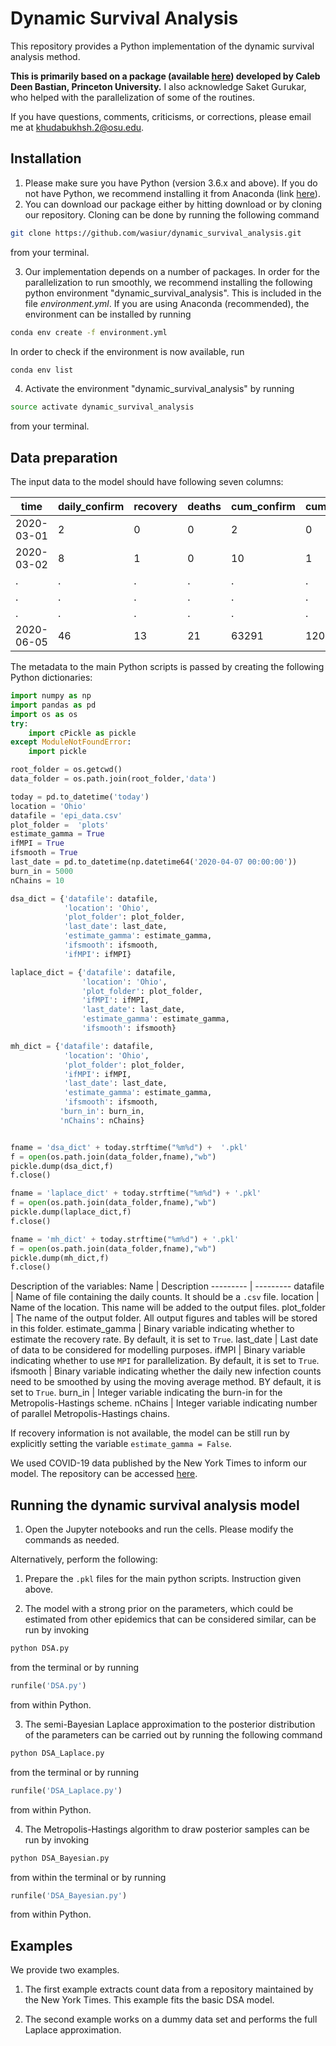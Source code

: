 # Dynamic Survival Analysis

This repository provides a Python implementation of the dynamic survival analysis method.

**This is primarily based on a package (available [here](https://github.com/calebbastian/epidemic)) developed by Caleb Deen Bastian, Princeton University.** I also acknowledge Saket Gurukar, who helped with the parallelization of some of the routines.

If you have questions, comments, criticisms, or corrections, please email me at [khudabukhsh.2@osu.edu](mailto:khudabukhsh.2@osu.edu).

## Installation
1. Please make sure you have Python (version 3.6.x and above). If you do not have Python, we recommend installing it from Anaconda (link [here](https://www.anaconda.com/distribution/)).
2. You can download our package either by hitting download or by cloning our repository. Cloning can be done by running the following command
```bash
git clone https://github.com/wasiur/dynamic_survival_analysis.git
```
from your terminal.

3. Our implementation depends on a number of packages. In order for the parallelization to run smoothly, we recommend installing the following python environment "dynamic_survival_analysis". This is included in the file _environment.yml_. If you are using Anaconda (recommended), the environment can be installed by running
```bash
conda env create -f environment.yml
```
In order to check if the environment is now available, run
```bash
conda env list
```
4. Activate the environment "dynamic_survival_analysis" by running
```bash
source activate dynamic_survival_analysis
```
from your terminal.

## Data preparation
The input data to the model should have following seven columns:

time  | daily_confirm | recovery | deaths |	cum_confirm |	cum_heal |	cum_dead
------------- | ------------- | ------------- | ------------- | ------------- | ------------- | -------------
2020-03-01 |	2 |	0 |	0	| 2	| 0 |	0
2020-03-02 |	8 |	1 |	0 |	10 |	1 |	0 |
. | . | . | . | . | . | .
. | . | . | . | . | . | .
. | . | . | . | . | . | .
2020-06-05 |	46 |	13 |	21	 | 63291	| 1200	| 1037

The metadata to the main Python scripts is passed by creating the following Python dictionaries:
```python
import numpy as np
import pandas as pd
import os as os
try:
    import cPickle as pickle
except ModuleNotFoundError:
    import pickle

root_folder = os.getcwd()
data_folder = os.path.join(root_folder,'data')

today = pd.to_datetime('today')
location = 'Ohio'
datafile = 'epi_data.csv'
plot_folder =  'plots'
estimate_gamma = True
ifMPI = True
ifsmooth = True
last_date = pd.to_datetime(np.datetime64('2020-04-07 00:00:00'))
burn_in = 5000
nChains = 10

dsa_dict = {'datafile': datafile,
            'location': 'Ohio',
            'plot_folder': plot_folder,
            'last_date': last_date,
            'estimate_gamma': estimate_gamma,
            'ifsmooth': ifsmooth,
            'ifMPI': ifMPI}

laplace_dict = {'datafile': datafile,
                'location': 'Ohio',
                'plot_folder': plot_folder,
                'ifMPI': ifMPI,
                'last_date': last_date,
                'estimate_gamma': estimate_gamma,
                'ifsmooth': ifsmooth}

mh_dict = {'datafile': datafile,
            'location': 'Ohio',
            'plot_folder': plot_folder,
            'ifMPI': ifMPI,
            'last_date': last_date,
            'estimate_gamma': estimate_gamma,
            'ifsmooth': ifsmooth,
           'burn_in': burn_in,
           'nChains': nChains}


fname = 'dsa_dict' + today.strftime("%m%d") +  '.pkl'
f = open(os.path.join(data_folder,fname),"wb")
pickle.dump(dsa_dict,f)
f.close()

fname = 'laplace_dict' + today.strftime("%m%d") + '.pkl'
f = open(os.path.join(data_folder,fname),"wb")
pickle.dump(laplace_dict,f)
f.close()

fname = 'mh_dict' + today.strftime("%m%d") + '.pkl'
f = open(os.path.join(data_folder,fname),"wb")
pickle.dump(mh_dict,f)
f.close()


```
Description of the variables:
Name | Description
--------- | ---------
datafile | Name of file containing the daily counts. It should be a ```.csv``` file.
location | Name of the location. This name will be added to the output files.
plot_folder | The name of the output folder. All output figures and tables will be stored in this folder.
estimate_gamma | Binary variable indicating whether to estimate the recovery rate. By default, it is set to ```True```.
last_date | Last date of data to be considered for modelling purposes.
ifMPI | Binary variable indicating whether to use ```MPI``` for parallelization. By default, it is set to ```True```.
ifsmooth | Binary variable indicating whether the daily new infection counts need to be smoothed by using the moving average method. BY default, it is set to ```True```.
burn_in | Integer variable indicating the burn-in for the Metropolis-Hastings scheme.
nChains | Integer variable indicating number of parallel Metropolis-Hastings chains. 


If recovery information is not available, the model can be still run by explicitly setting the variable ```estimate_gamma = False```.

We used COVID-19 data published by the New York Times to inform our model. The repository can be accessed [here](https://github.com/nytimes/covid-19-data).

## Running the dynamic survival analysis model
1. Open the Jupyter notebooks and run the cells. Please modify the commands as needed.

Alternatively, perform the following: 
1. Prepare the ```.pkl``` files for the main python scripts. Instruction given above.

2. The model with a strong prior on the parameters, which could be estimated from other epidemics that can be considered similar, can be run by invoking
```bash
python DSA.py
```
from the terminal or by running
```python
runfile('DSA.py')
```
from within Python.

3. The semi-Bayesian Laplace approximation to the posterior distribution of the parameters can be carried out by running the following command
```bash
python DSA_Laplace.py
```
from the terminal or by running
```Python
runfile('DSA_Laplace.py')
```
from within Python.

4. The Metropolis-Hastings algorithm to draw posterior samples can be run by invoking
```bash
python DSA_Bayesian.py
```
from within the terminal or by running 
```python
runfile('DSA_Bayesian.py')
```
from within Python. 


## Examples
We provide two examples. 
1. The first example extracts count data from a repository maintained by the New York Times. This example fits the basic DSA model. 

2. The second example works on a dummy data set and performs the full Laplace approximation. 
